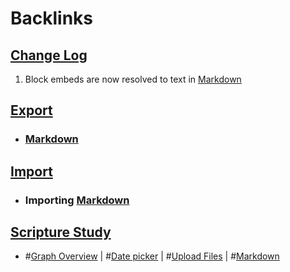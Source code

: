 
# Backlinks
## [Change Log](<Change Log.md>)
1. Block embeds are now resolved to text in [Markdown](<Markdown.md>)

## [Export](<Export.md>)
- ### [Markdown](<Markdown.md>)

## [Import](<Import.md>)
- ### Importing [Markdown](<Markdown.md>)

## [Scripture Study](<Scripture Study.md>)
- #[Graph Overview](<Graph Overview.md>) | #[Date picker](<Date picker.md>) | #[Upload Files](<Upload Files.md>) | #[Markdown](<Markdown.md>)

